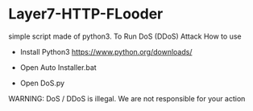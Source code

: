 # Layer7-HTTP-FLooder
simple script made of python3.  To Run DoS (DDoS) Attack  How to use  

- Install Python3 https://www.python.org/downloads/  
 
 - Open Auto Installer.bat
 
 - Open DoS.py
 
 WARNING: DoS / DDoS is illegal. We are not responsible for your action
 

